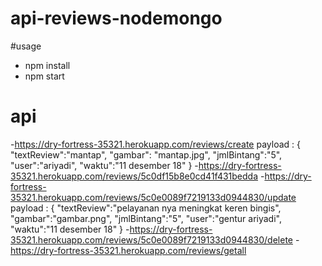 # api-reviews-nodemongo

#usage
- npm install
- npm start
# api
-https://dry-fortress-35321.herokuapp.com/reviews/create
payload :
{
	"textReview":"mantap",
	"gambar": "mantap.jpg",
	"jmlBintang":"5",
	"user":"ariyadi",
	"waktu":"11 desember 18"
}
-https://dry-fortress-35321.herokuapp.com/reviews/5c0df15b8e0cd41f431bedda
-https://dry-fortress-35321.herokuapp.com/reviews/5c0e0089f7219133d0944830/update
payload :
{
	"textReview":"pelayanan nya meningkat keren bingis",
	"gambar":"gambar.png",
	"jmlBintang":"5",
	"user":"gentur ariyadi",
	"waktu":"11 desember 18"
}
-https://dry-fortress-35321.herokuapp.com/reviews/5c0e0089f7219133d0944830/delete
-https://dry-fortress-35321.herokuapp.com/reviews/getall